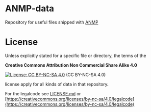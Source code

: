 # ANMP-data
Repository for useful files shipped with [ANMP](https://www.github.com/derselbst/ANMP)

# License

Unless explicitly stated for a specific file or directory, the terms of the

**Creative Commons Attribution Non Commercial Share Alike 4.0**

[![License: CC BY-NC-SA 4.0](https://upload.wikimedia.org/wikipedia/commons/1/12/Cc-by-nc-sa_icon.svg)](http://creativecommons.org/licenses/by-nc-sa/4.0/) (CC BY-NC-SA 4.0)

license apply for all kinds of data in that repository.



For the legalcode see [LICENSE.md](LICENSE.md) or [https://creativecommons.org/licenses/by-nc-sa/4.0/legalcode](https://creativecommons.org/licenses/by-nc-sa/4.0/legalcode)
